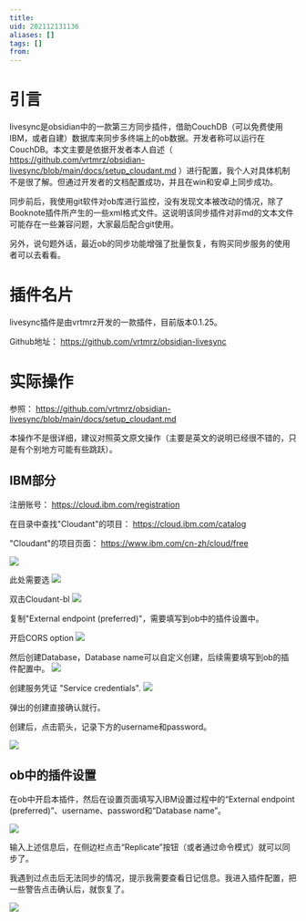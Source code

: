 ```yaml
---
title: 
uid: 202112131136
aliases: []
tags: []
from: 
---
```

# 引言
livesync是obsidian中的一款第三方同步插件，借助CouchDB（可以免费使用IBM，或者自建）数据库来同步多终端上的ob数据。开发者称可以运行在CouchDB。本文主要是依据开发者本人自述（ https://github.com/vrtmrz/obsidian-livesync/blob/main/docs/setup_cloudant.md ）进行配置，我个人对具体机制不是很了解。但通过开发者的文档配置成功，并且在win和安卓上同步成功。

同步前后，我使用git软件对ob库进行监控，没有发现文本被改动的情况，除了Booknote插件所产生的一些xml格式文件。这说明该同步插件对非md的文本文件可能存在一些兼容问题，大家最后配合git使用。

另外，说句题外话，最近ob的同步功能增强了批量恢复，有购买同步服务的使用者可以去看看。

# 插件名片
livesync插件是由vrtmrz开发的一款插件，目前版本0.1.25。

Github地址： https://github.com/vrtmrz/obsidian-livesync

# 实际操作
参照： https://github.com/vrtmrz/obsidian-livesync/blob/main/docs/setup_cloudant.md

本操作不是很详细，建议对照英文原文操作（主要是英文的说明已经很不错的，只是有个别地方可能有些跳跃）。

## IBM部分
注册账号： https://cloud.ibm.com/registration

在目录中查找"Cloudant"的项目： https://cloud.ibm.com/catalog

"Cloudant"的项目页面： https://www.ibm.com/cn-zh/cloud/free

![](https://gitee.com/cyddgi/picture-store/raw/master/img/20211213115427.png)


此处需要选
![](https://gitee.com/cyddgi/picture-store/raw/master/img/20211213115527.png)

双击Cloudant-bl
![](https://gitee.com/cyddgi/picture-store/raw/master/img/20211213115650.png)

复制"External endpoint (preferred)"，需要填写到ob中的插件设置中。

开启CORS option
![](https://gitee.com/cyddgi/picture-store/raw/master/img/20211213120156.png)

然后创建Database，Database name可以自定义创建，后续需要填写到ob的插件配置中。
![](https://gitee.com/cyddgi/picture-store/raw/master/img/20211213120258.png)


创建服务凭证 "Service credentials".
![](https://gitee.com/cyddgi/picture-store/raw/master/img/20211213120647.png)

弹出的创建直接确认就行。

创建后，点击箭头，记录下方的username和password。

![](https://gitee.com/cyddgi/picture-store/raw/master/img/20211213121003.png)



## ob中的插件设置
在ob中开启本插件，然后在设置页面填写入IBM设置过程中的“External endpoint (preferred)”、username、password和“Database name”。

![](https://gitee.com/cyddgi/picture-store/raw/master/img/20211214230619.png)

输入上述信息后，在侧边栏点击“Replicate”按钮（或者通过命令模式）就可以同步了。

我遇到过点击后无法同步的情况，提示我需要查看日记信息。我进入插件配置，把一些警告点击确认后，就恢复了。



![](https://gitee.com/cyddgi/picture-store/raw/master/img/20211214230811.png)

